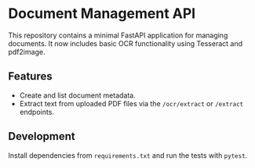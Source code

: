 # Document Management API

This repository contains a minimal FastAPI application for managing documents.
It now includes basic OCR functionality using Tesseract and pdf2image.

## Features

- Create and list document metadata.
- Extract text from uploaded PDF files via the `/ocr/extract` or `/extract` endpoints.

## Development

Install dependencies from `requirements.txt` and run the tests with `pytest`.
